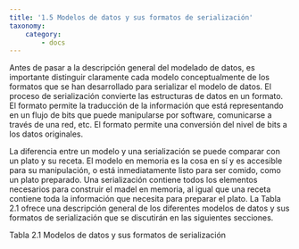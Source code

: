 ```yaml
---
title: '1.5 Modelos de datos y sus formatos de serialización'
taxonomy:
    category:
        - docs
---
```


Antes de pasar a la descripción general del modelado de datos, es importante distinguir claramente cada modelo conceptualmente de los formatos que se han desarrollado para serializar el modelo de datos. El proceso de serialización convierte las estructuras de datos en un formato. El formato permite la traducción de la información que está representando en un flujo de bits que puede manipularse por software, comunicarse a través de una red, etc. El formato permite una conversión del nivel de bits a los datos originales.

La diferencia entre un modelo y una serialización se puede comparar con un plato y su receta. El modelo en memoria es la cosa en sí y es accesible para su manipulación, o está inmediatamente listo para ser comido, como un plato preparado. Una serialización contiene todos los elementos necesarios para construir el madel en memoria, al igual que una receta contiene toda la información que necesita para preparar el plato. La Tabla 2.1 ofrece una descripción general de los diferentes modelos de datos y sus formatos de serialización que se discutirán en las siguientes secciones.
 


Tabla 2.1 Modelos de datos y sus formatos de serialización

